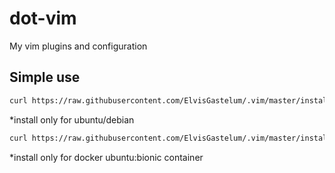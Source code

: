 # dot-vim

My vim plugins and configuration

## Simple use

```bash
curl https://raw.githubusercontent.com/ElvisGastelum/.vim/master/install.sh | bash
```

\*install only for ubuntu/debian

```bash
curl https://raw.githubusercontent.com/ElvisGastelum/.vim/master/install.sh | bash
```

\*install only for docker ubuntu:bionic container
